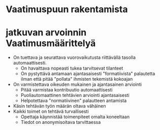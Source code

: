# Vaatimuspuun rakentamista
# jatkuvan arvoinnin Vaatimusmäärittelyä
* On tuettava ja seurattava vuorovaikutusta riittävällä tasolla automaattisesti. 
    * On havaittava nopeasti tukea tarvitsevat tilanteet
    * On pystyttävä antamaan ajantasaisesti "formatiivista" palautetta ilman että pitää "pollata" ihmisten tekemistä kokoajan
* On varmistettava oikeuden mukainen ja ajantasainen arviointi
    * Pitää varmistaa kontribuutio automaattisesti
    * Puoliautomaattinen tehtävien arviointi ajantasaisesti
    * Helpotettava "normatiivinen" palautteen antamista
* Käsin tehtävän työn määrän oltava vähäinen
* Kaikki toimet on tehtävä turvallisesti
    * Opettaja käynnistää toimenpiteet omalta koneeltaan
    * Tiedot on anonymisoitava tarvittaessa 
